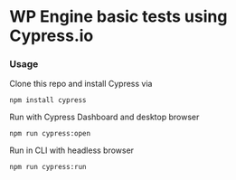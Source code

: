 # WP Engine basic tests using Cypress.io


### Usage

Clone this repo and install Cypress via

    npm install cypress

Run with Cypress Dashboard and desktop browser

    npm run cypress:open

Run in CLI with headless browser

    npm run cypress:run
